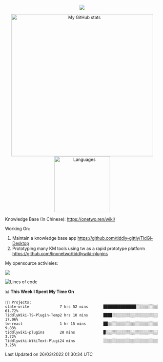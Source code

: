 <a href="https://github.com/linonetwo">
    <p align="center">
        <img src="https://github-profile-trophy.vercel.app/?username=linonetwo&column=7&theme=onedark"/>
    </p>
</a>
<a align="center" href="https://github.com/linonetwo">
  <p align="center">
    <img src="https://github-readme-stats.vercel.app/api?username=linonetwo&show_icons=true&count_private=true" alt="My GitHub stats" width="465"/>
    <img src="https://github-readme-stats.vercel.app/api/top-langs/?username=linonetwo&layout=compact&langs_count=10" alt="Languages" height="183">
  </p>
</a>

Knowledge Base (In Chinese): https://onetwo.ren/wiki/

Working On: 

1. Maintain a knowledge base app https://github.com/tiddly-gittly/TidGi-Desktop
1. Prototyping many KM tools using tw as a rapid prototype platform https://github.com/linonetwo/tiddlywiki-plugins

My opensource activieies:

![](https://visitor-badge.glitch.me/badge?page_id=linonetwo.linonetwo)

<!--START_SECTION:waka-->
![Lines of code](https://img.shields.io/badge/From%20Hello%20World%20I%27ve%20Written-2%20Million%20lines%20of%20code-blue)

📊 **This Week I Spent My Time On** 

```text
🐱‍💻 Projects: 
slate-write              7 hrs 52 mins       ███████████████░░░░░░░░░░   61.72% 
TiddlyWiki-TS-Plugin-Temp2 hrs 10 mins       ████░░░░░░░░░░░░░░░░░░░░░   17.06% 
tw-react                 1 hr 15 mins        ██░░░░░░░░░░░░░░░░░░░░░░░   9.83% 
tiddlywiki-plugins       28 mins             █░░░░░░░░░░░░░░░░░░░░░░░░   3.72% 
Tiddlywiki-WikiText-Plugi24 mins             ░░░░░░░░░░░░░░░░░░░░░░░░░   3.25%

```


 Last Updated on 26/03/2022 01:30:34 UTC
<!--END_SECTION:waka-->
